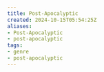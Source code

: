 ```yaml
---
title: Post-Apocalyptic
created: 2024-10-15T05:54:25Z
aliases:
- Post-Apocalyptic
- post-apocalyptic
tags:
- genre
- post-apocalyptic
---
```

